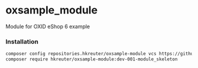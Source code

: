 # oxsample_module
Module for OXID eShop 6 example

### Installation

```bash
composer config repositories.hkreuter/oxsample-module vcs https://github.com/hkreuter/oxsample_module
composer require hkreuter/oxsample-module:dev-001-module_skeleton
```